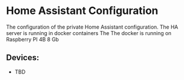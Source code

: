 # Home Assistant Configuration

The configuration of the private Home Assistant configuration. 
The HA server is running in docker containers
The The docker is running on Raspberry PI 4B 8 Gb

## Devices:
- TBD

